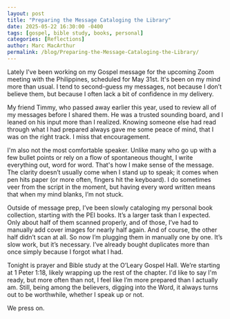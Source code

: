 ```yaml
---
layout: post
title: "Preparing the Message Cataloging the Library"
date: 2025-05-22 16:30:00 -0400
tags: [gospel, bible study, books, personal]
categories: [Reflections]
author: Marc MacArthur
permalink: /blog/Preparing-the-Message-Cataloging-the-Library/
---
```


Lately I've been working on my Gospel message for the upcoming Zoom meeting with the Philippines, scheduled for May 31st. It's been on my mind more than usual. I tend to second-guess my messages, not because I don’t believe them, but because I often lack a bit of confidence in my delivery. 

My friend Timmy, who passed away earlier this year, used to review all of my messages before I shared them. He was a trusted sounding board, and I leaned on his input more than I realized. Knowing someone else had read through what I had prepared always gave me some peace of mind, that I was on the right track. I miss that encouragement.

<!--more-->

I'm also not the most comfortable speaker. Unlike many who go up with a few bullet points or rely on a flow of spontaneous thought, I write everything out, word for word. That's how I make sense of the message. The clarity doesn’t usually come when I stand up to speak; it comes when pen hits paper (or more often, fingers hit the keyboard). I do sometimes veer from the script in the moment, but having every word written means that when my mind blanks, I’m not stuck.

Outside of message prep, I’ve been slowly cataloging my personal book collection, starting with the PEI books. It’s a larger task than I expected. Only about half of them scanned properly, and of those, I’ve had to manually add cover images for nearly half again. And of course, the other half didn’t scan at all. So now I’m plugging them in manually one by one. It’s slow work, but it’s necessary. I’ve already bought duplicates more than once simply because I forgot what I had.

Tonight is prayer and Bible study at the O’Leary Gospel Hall. We’re starting at 1 Peter 1:18, likely wrapping up the rest of the chapter. I'd like to say I'm ready, but more often than not, I feel like I’m more prepared than I actually am. Still, being among the believers, digging into the Word, it always turns out to be worthwhile, whether I speak up or not.

We press on.
